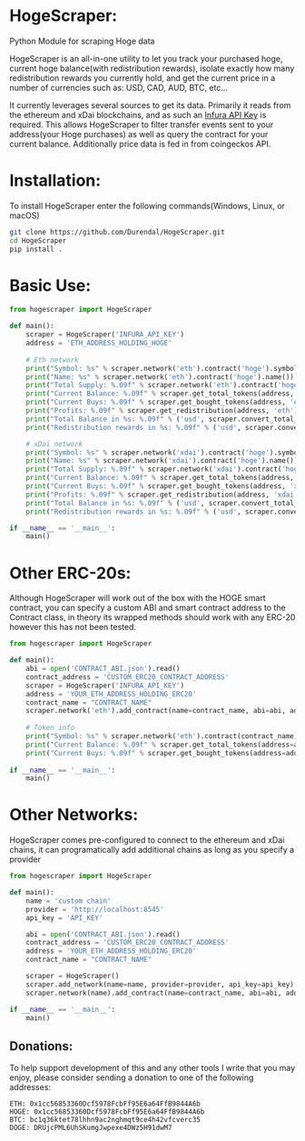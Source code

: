 # HogeScraper:
Python Module for scraping Hoge data

HogeScraper is an all-in-one utility to let you track your purchased hoge, current hoge balance(with redistribution rewards), isolate exactly how many redistribution rewards you currently hold, and get the current price in a number of currencies such as: USD, CAD, AUD, BTC, etc...

It currently leverages several sources to get its data. Primarily it reads from the ethereum and xDai blockchains, and as such an [Infura API Key](https://infura.io/) is required. This allows HogeScraper to filter transfer events sent to your address(your Hoge purchases) as well as query the contract for your current balance. Additionally price data is fed in from coingeckos API.

# Installation:
To install HogeScraper enter the following commands(Windows, Linux, or macOS)
```bash
git clone https://github.com/Durendal/HogeScraper.git
cd HogeScraper
pip install .
```

# Basic Use:

```python
from hogescraper import HogeScraper

def main():
	scraper = HogeScraper('INFURA_API_KEY')
	address = 'ETH_ADDRESS_HOLDING_HOGE'
	
	# Eth network
	print("Symbol: %s" % scraper.network('eth').contract('hoge').symbol())
	print("Name: %s" % scraper.network('eth').contract('hoge').name())
	print("Total Supply: %.09f" % scraper.network('eth').contract('hoge').total_supply())
	print("Current Balance: %.09f" % scraper.get_total_tokens(address, 'eth'))
	print("Current Buys: %.09f" % scraper.get_bought_tokens(address, 'eth'))
	print("Profits: %.09f" % scraper.get_redistribution(address, 'eth'))
	print("Total Balance in %s: %.09f" % ('usd', scraper.convert_total_balance(currency='usd', address=address, network='eth')))
	print("Redistribution rewards in %s: %.09f" % ('usd', scraper.convert_redistribution(currency='usd', address=address, network='eth')))

	# xDai network
	print("Symbol: %s" % scraper.network('xdai').contract('hoge').symbol())
	print("Name: %s" % scraper.network('xdai').contract('hoge').name())
	print("Total Supply: %.09f" % scraper.network('xdai').contract('hoge').total_supply())
	print("Current Balance: %.09f" % scraper.get_total_tokens(address, 'xdai'))
	print("Current Buys: %.09f" % scraper.get_bought_tokens(address, 'xdai'))
	print("Profits: %.09f" % scraper.get_redistribution(address, 'xdai'))
	print("Total Balance in %s: %.09f" % ('usd', scraper.convert_total_balance(currency='usd', address=address, network='xdai')))
	print("Redistribution rewards in %s: %.09f" % ('usd', scraper.convert_redistribution(currency='usd', address=address, network='xdai')))

if __name__ == '__main__':
	main()
```

# Other ERC-20s:
Although HogeScraper will work out of the box with the HOGE smart contract, you can specify a custom ABI and smart contract address to the Contract class, in theory its wrapped methods should work with any ERC-20 however this has not been tested.
```python
from hogescraper import HogeScraper

def main():
	abi = open('CONTRACT_ABI.json').read()
	contract_address = 'CUSTOM_ERC20_CONTRACT_ADDRESS'
	scraper = HogeScraper('INFURA_API_KEY')
	address = 'YOUR_ETH_ADDRESS_HOLDING_ERC20'
	contract_name = "CONTRACT_NAME"
	scraper.network('eth').add_contract(name=contract_name, abi=abi, address=contract_address)
	
	# Token info
	print("Symbol: %s" % scraper.network('eth').contract(contract_name).symbol())
	print("Current Balance: %.09f" % scraper.get_total_tokens(address=address, network='eth', contract=contract_name))
	print("Current Buys: %.09f" % scraper.get_bought_tokens(address=address, network='eth', contract=contract_name))
		
if __name__ == '__main__':
	main()
```

# Other Networks:
HogeScraper comes pre-configured to connect to the ethereum and xDai chains, it can programatically add additional chains as long as you specify a provider
```python
from hogescraper import HogeScraper

def main():
	name = 'custom chain'
	provider = 'http://localhost:8545'
	api_key = 'API_KEY'

	abi = open('CONTRACT_ABI.json').read()
	contract_address = 'CUSTOM_ERC20_CONTRACT_ADDRESS'
	address = 'YOUR_ETH_ADDRESS_HOLDING_ERC20'
	contract_name = "CONTRACT_NAME"

	scraper = HogeScraper()
	scraper.add_network(name=name, provider=provider, api_key=api_key)
	scraper.network(name).add_contract(name=contract_name, abi=abi, address=contract_address)

if __name__ == '__main__':
	main()
```

## Donations:
To help support development of this and any other tools I write that you may enjoy, please consider sending a donation to one of the following addresses:

    ETH: 0x1cc56853360Dcf5978FcbFf95E6a64FfB9844A6b
    HOGE: 0x1cc56853360Dcf5978FcbFf95E6a64FfB9844A6b
    BTC: bc1q36ktet78lhhn9ac2nghmqt9ce4h42vfcverc35
    DOGE: DRUjcPML6UhSKumgJwpexe4DWz5H91dwM7  